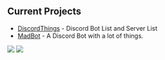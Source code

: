 <h2>Current Projects</h2>
<ul>
  <li><a href="https://discordthings.com">DiscordThings</a> - Discord Bot List and Server List</li>
  <li><a href="https://discord.com/api/oauth2/authorize?client_id=764252264214036491&permissions=0&scope=bot">MadBot</a> - A Discord Bot with a lot of things.</li>
</ul>

<img src="https://github-readme-stats.vercel.app/api?username=umadollie&show_icons=true&theme=radical&count_private=true&include_all_commits=true">
<img src="https://github-readme-stats.vercel.app/api/top-langs/?username=umadollie&theme=radical&layout=compact">
